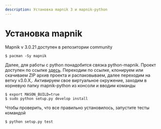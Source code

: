 ```yaml
---
description: Установка mapnik 3 и mapnik-python
---
```


# Установка mapnik

Mapnik v 3.0.21 доступен в  репозитории community

```
$ pacman -Sy mapnik
```

Далее, для работы с python понадобится связка python-mapnik. Проект доступен по ссылке [здесь](https://github.com/mapnik/python-mapnik). Переходим по ссылке, клонируем или скачиваем ZIP архив проекта и распаковываем, далее переходим на ветку v3.0.X,. Активируем свое виртуальное окружение, заходим в корневую папку mapnik-python из консоли и вводим команды

```text
$ export MASON_BUILD=true
$ sudo python setup.py develop install
```

Чтобы проверить, что все правильно установилось, запустите тесты командой

```text
$ python setup.py test
```



